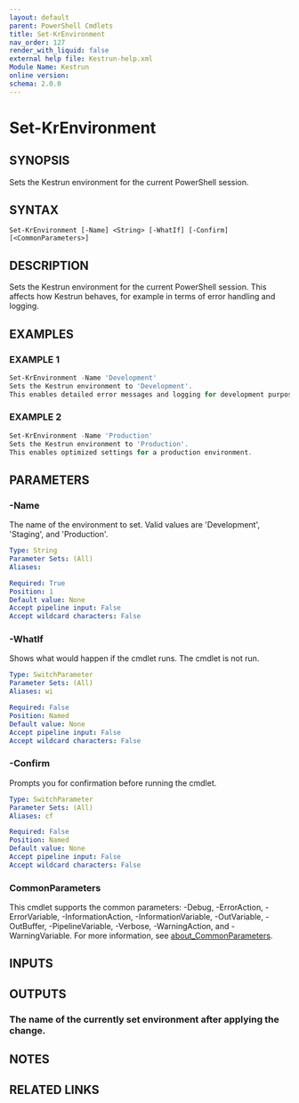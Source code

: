 ```yaml
---
layout: default
parent: PowerShell Cmdlets
title: Set-KrEnvironment
nav_order: 127
render_with_liquid: false
external help file: Kestrun-help.xml
Module Name: Kestrun
online version:
schema: 2.0.0
---
```


# Set-KrEnvironment

## SYNOPSIS
Sets the Kestrun environment for the current PowerShell session.

## SYNTAX

```
Set-KrEnvironment [-Name] <String> [-WhatIf] [-Confirm] [<CommonParameters>]
```

## DESCRIPTION
Sets the Kestrun environment for the current PowerShell session.
This affects how Kestrun behaves, for example in terms of error handling and logging.

## EXAMPLES

### EXAMPLE 1
```powershell
Set-KrEnvironment -Name 'Development'
Sets the Kestrun environment to 'Development'.
This enables detailed error messages and logging for development purposes.
```

### EXAMPLE 2
```powershell
Set-KrEnvironment -Name 'Production'
Sets the Kestrun environment to 'Production'.
This enables optimized settings for a production environment.
```

## PARAMETERS

### -Name
The name of the environment to set.
Valid values are 'Development', 'Staging', and 'Production'.

```yaml
Type: String
Parameter Sets: (All)
Aliases:

Required: True
Position: 1
Default value: None
Accept pipeline input: False
Accept wildcard characters: False
```

### -WhatIf
Shows what would happen if the cmdlet runs.
The cmdlet is not run.

```yaml
Type: SwitchParameter
Parameter Sets: (All)
Aliases: wi

Required: False
Position: Named
Default value: None
Accept pipeline input: False
Accept wildcard characters: False
```

### -Confirm
Prompts you for confirmation before running the cmdlet.

```yaml
Type: SwitchParameter
Parameter Sets: (All)
Aliases: cf

Required: False
Position: Named
Default value: None
Accept pipeline input: False
Accept wildcard characters: False
```

### CommonParameters
This cmdlet supports the common parameters: -Debug, -ErrorAction, -ErrorVariable, -InformationAction, -InformationVariable, -OutVariable, -OutBuffer, -PipelineVariable, -Verbose, -WarningAction, and -WarningVariable. For more information, see [about_CommonParameters](http://go.microsoft.com/fwlink/?LinkID=113216).

## INPUTS

## OUTPUTS

### The name of the currently set environment after applying the change.
## NOTES

## RELATED LINKS
